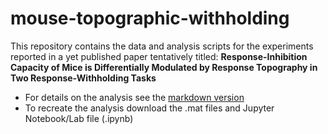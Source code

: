 # mouse-topographic-withholding
This repository contains the data and analysis scripts for the experiments reported in a yet published paper tentatively titled: **Response-Inhibition Capacity of Mice is Differentially Modulated by Response Topography in Two Response-Withholding Tasks**

* For details on the analysis see the [markdown version](TopographyTRModel.md)
* To recreate the analysis download the .mat files and Jupyter Notebook/Lab file (.ipynb)
